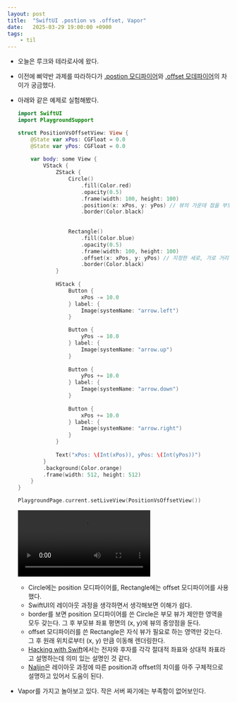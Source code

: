 ```yaml
---
layout: post
title:  "SwiftUI .postion vs .offset, Vapor"
date:   2025-03-29 19:00:00 +0900
tags:
    - til
---
```


- 오늘은 루크와 테라로사에 왔다.

- 이전에 삐약반 과제를 따라하다가 [.postion 모디파이어](https://developer.apple.com/documentation/swiftui/view/position(x:y:))와 [.offset 모데파이어](https://developer.apple.com/documentation/swiftui/view/offset(x:y:))의 차이가 궁금했다.
- 아래와 같은 예제로 실험해봤다.

  ```swift
  import SwiftUI
  import PlaygroundSupport

  struct PositionVsOffsetView: View {
      @State var xPos: CGFloat = 0.0
      @State var yPos: CGFloat = 0.0
      
      var body: some View {
          VStack {
              ZStack {
                  Circle()
                      .fill(Color.red)
                      .opacity(0.5)
                      .frame(width: 100, height: 100)
                      .position(x: xPos, y: yPos) // 뷰의 가운데 점을 부모 뷰의 특정 좌표에 둔다.
                      .border(Color.black)
                      
                  
                  Rectangle()
                      .fill(Color.blue)
                      .opacity(0.5)
                      .frame(width: 100, height: 100)
                      .offset(x: xPos, y: yPos) // 지정한 세로, 가로 거리 만큼 오프셋을 둔다 (옮긴다)
                      .border(Color.black)
              }
              
              HStack {
                  Button {
                      xPos -= 10.0
                  } label: {
                      Image(systemName: "arrow.left")
                  }

                  Button {
                      yPos -= 10.0
                  } label: {
                      Image(systemName: "arrow.up")
                  }
                  
                  Button {
                      yPos += 10.0
                  } label: {
                      Image(systemName: "arrow.down")
                  }
                  
                  Button {
                      xPos += 10.0
                  } label: {
                      Image(systemName: "arrow.right")
                  }
              }
              
              Text("xPos: \(Int(xPos)), yPos: \(Int(yPos))")
          }
          .background(Color.orange)
          .frame(width: 512, height: 512)
      }
  }

  PlaygroundPage.current.setLiveView(PositionVsOffsetView())
  ```
  
  ![](/postionOffset.mov)

  - Circle에는 position 모디파이어를, Rectangle에는 offset 모디파이어를 사용했다.
  - SwiftUI의 레이아웃 과정을 생각하면서 생각해보면 이해가 쉽다.
  - border를 보면 position 모디파이어를 쓴 Circle은 부모 뷰가 제안한 영역을 모두 갖는다. 그 후 부모뷰 좌표 평면의 (x, y)에 뷰의 중앙점을 둔다.
  - offset 모디파이러를 쓴 Rectangle은 자식 뷰가 필요로 하는 영역만 갖는다. 그 후 원래 위치로부터 (x, y) 만큼 이동해 렌더링한다.
  - [Hacking with Swift](https://www.hackingwithswift.com/books/ios-swiftui/absolute-positioning-for-swiftui-views)에서는 전자와 후자를 각각 절대적 좌표와 상대적 좌표라고 설명하는데 의미 있는 설명인 것 같다.
  - [Naljin](https://sujinnaljin.medium.com/swiftui-offset-과-position-의-layout-단계-f0f6af736e18)은 레이아웃 과정에 따른 position과 offset의 차이를 아주 구체적으로 설명하고 있어서 도움이 된다.


- Vapor를 가지고 놀아보고 있다. 작은 서버 짜기에는 부족함이 없어보인다.

